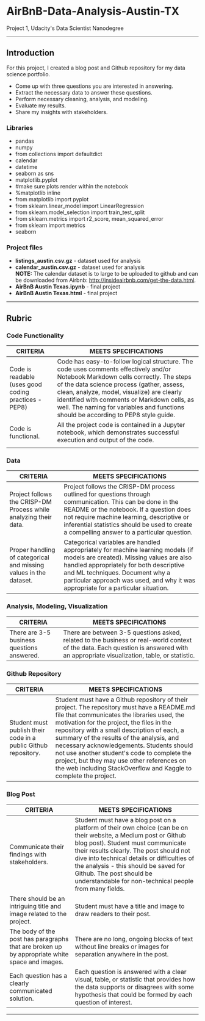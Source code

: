 # AirBnB-Data-Analysis-Austin-TX
Project 1, Udacity's Data Scientist Nanodegree
***
## Introduction
For this project, I created a blog post and Github repository for my data science portfolio.
- Come up with three questions you are interested in answering.
- Extract the necessary data to answer these questions.
- Perform necessary cleaning, analysis, and modeling.
- Evaluate my results.
- Share my insights with stakeholders.

### Libraries
- pandas
- numpy
- from collections import defaultdict
- calendar
- datetime
- seaborn as sns
- matplotlib.pyplot 
- #make sure plots render within the notebook
- %matplotlib inline 
- from matplotlib import pyplot
- from sklearn.linear_model import LinearRegression
- from sklearn.model_selection import train_test_split
- from sklearn.metrics import r2_score, mean_squared_error
- from sklearn import metrics
- seaborn

### Project files
- **listings_austin.csv.gz** - dataset used for analysis
- **calendar_austin.csv.gz** - dataset used for analysis<br>
**NOTE:** The calendar dataset is to large to be uploaded to github and can be downloaded from Airbnb: http://insideairbnb.com/get-the-data.html.
- **AirBnB Austin Texas.ipynb** - final project 
- **AirBnB Austin Texas.html** - final project

***
## Rubric

### Code Functionality
| CRITERIA                       | MEETS SPECIFICATIONS                                                       |
| ------------------------------ |----------------------------------------------------------------------------|
| Code is readable (uses good coding practices - PEP8) | Code has easy-to-follow logical structure. The code uses comments effectively and/or Notebook Markdown cells correctly. The steps of the data science process (gather, assess, clean, analyze, model, visualize) are clearly identified with comments or Markdown cells, as well. The naming for variables and functions should be according to PEP8 style guide.|
| Code is functional. | All the project code is contained in a Jupyter notebook, which demonstrates successful execution and output of the code.|
|  | |

### Data
| CRITERIA                                      | MEETS SPECIFICATIONS                                                                                         |
| --------------------------------------------- |--------------------------------------------------------------------------------------------------------------|
| Project follows the CRISP-DM Process while analyzing their data. | Project follows the CRISP-DM process outlined for questions through communication. This can be done in the README or the notebook. If a question does not require machine learning, descriptive or inferential statistics should be used to create a compelling answer to a particular question. |
| Proper handling of categorical and missing values in the dataset. | Categorical variables are handled appropriately for machine learning models (if models are created). Missing values are also handled appropriately for both descriptive and ML techniques. Document why a particular approach was used, and why it was appropriate for a particular situation. |

### Analysis, Modeling, Visualization
| CRITERIA                                      | MEETS SPECIFICATIONS                                                                                         |
| --------------------------------------------- |--------------------------------------------------------------------------------------------------------------|
| There are 3-5 business questions answered.  | There are between 3-5 questions asked, related to the business or real-world context of the data. Each question is answered with an appropriate visualization, table, or statistic. |

### Github Repository
| CRITERIA                                                                   | MEETS SPECIFICATIONS                                                                                         |
| -------------------------------------------------------------------------- |--------------------------------------------------------------------------------------------------------------|
| Student must publish their code in a public Github repository. | Student must have a Github repository of their project. The repository must have a README.md file that communicates the libraries used, the motivation for the project, the files in the repository with a small description of each, a summary of the results of the analysis, and necessary acknowledgements. Students should not use another student's code to complete the project, but they may use other references on the web including StackOverflow and Kaggle to complete the project. |

### Blog Post
| CRITERIA                                      | MEETS SPECIFICATIONS                                                                                         |
| --------------------------------------------- |--------------------------------------------------------------------------------------------------------------|
| Communicate their findings with stakeholders. | Student must have a blog post on a platform of their own choice (can be on their website, a Medium post or Github blog post). Student must communicate their results clearly. The post should not dive into technical details or difficulties of the analysis - this should be saved for Github. The post should be understandable for non-technical people from many fields. |
| There should be an intriguing title and image related to the project. | Student must have a title and image to draw readers to their post. |
| The body of the post has paragraphs that are broken up by appropriate white space and images. | There are no long, ongoing blocks of text without line breaks or images for separation anywhere in the post. |
| Each question has a clearly communicated solution. | Each question is answered with a clear visual, table, or statistic that provides how the data supports or disagrees with some hypothesis that could be formed by each question of interest. |

***


